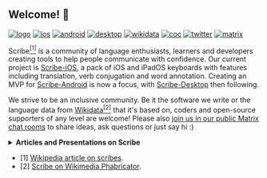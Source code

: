 ## Welcome! 👋

[![logo](https://raw.githubusercontent.com/scribe-org/Organization/main/logo/ScribeGitHubOrgBanner.png)](https://github.com/scribe-org)
[![ios](https://img.shields.io/badge/iOS-999999.svg?logo=apple&logoColor=ffffff)](https://github.com/scribe-org/Scribe-iOS)
[![android](https://img.shields.io/badge/Android-32DE84.svg?logo=android&logoColor=ffffff)](https://github.com/scribe-org/Scribe-Android)
[![desktop](https://img.shields.io/badge/Desktop-0183DC.svg?logo=windows-terminal&logoColor=ffffff)](https://github.com/scribe-org/Scribe-Desktop)
[![wikidata](https://img.shields.io/badge/Data-990000.svg?logo=wikidata&logoColor=ffffff)](https://github.com/scribe-org/Scribe-Data)
[![coc](https://img.shields.io/badge/Contributor%20Covenant-ff69b4.svg)](https://github.com/scribe-org/Organization/blob/main/.github/CODE_OF_CONDUCT.md)
[![twitter](https://img.shields.io/badge/Twitter-1DA1F2.svg?logo=twitter&logoColor=ffffff)](https://twitter.com/scribe_org)
[![matrix](https://img.shields.io/badge/Matrix-000000.svg?logo=matrix&logoColor=ffffff)](https://matrix.to/#/#scribe_community:matrix.org)

Scribe[<sup>[1]</sup>](https://en.wikipedia.org/wiki/Scribe) is a community of language enthusiasts, learners and developers creating tools to help people communicate with confidence. Our current project is [Scribe-iOS](https://github.com/scribe-org/Scribe-iOS), a pack of iOS and iPadOS keyboards with features including translation, verb conjugation and word annotation. Creating an MVP for [Scribe-Android](https://github.com/scribe-org/Scribe-Android) is now a focus, with [Scribe-Desktop](https://github.com/scribe-org/Scribe-Desktop) then following.

We strive to be an inclusive community. Be it the software we write or the language data from [Wikidata](https://www.wikidata.org/)[<sup>[2]</sup>](https://phabricator.wikimedia.org/project/profile/6000/) that it's based on, coders and open-source supporters of any level are welcome! Please also [join us in our public Matrix chat rooms](https://matrix.to/#/#scribe_community:matrix.org) to share ideas, ask questions or just say hi :)

<details><summary><strong>Articles and Presentations on Scribe</strong></summary>
<p>

<strong>2023</strong>

- [Presentation slides](https://docs.google.com/presentation/d/1W4ZkGi9UDDiTxM_silEij0gTE8YEubluHxe78xoqEP0/edit?usp=sharing) for a talk at [Berlin Hack and Tell](https://berlinhackandtell.rocks/) ([Hack of the month winner 🏆](https://berlinhackandtell.rocks/2023-03-28-no87-moore-hacks))

<strong>2022</strong>

- [Presentation slides](https://docs.google.com/presentation/d/12WNSt5xgNIAmSxPfvjno9-sBMGlvxG_xSaAxmHQDRNQ/edit?usp=sharing) for a session at the [2022 Wikimania Hackathon](https://wikimania.wikimedia.org/wiki/Hackathon)
- [Presentation slides](https://docs.google.com/presentation/d/10Ai0-b8XUj5u9Hw4UgBtB7ufiPhvfFrb1vEUEyXYr5w/edit?usp=sharing) for a talk at [CocoaHeads Berlin](https://www.meetup.com/cocoaheads-berlin/)
- [Video on Scribe](https://www.youtube.com/watch?v=4GpFN0gGmy4&list=PL66MRMNlLyR7p9wsYVfuqJOjKZpbuwp8U&index=6) for [Wikimedia Celtic Knot 2022](https://meta.wikimedia.org/wiki/Celtic_Knot_Conference_2022)
- [Presentation slides](https://docs.google.com/presentation/d/1K2lj8PPgdx12I-xuhm--CBLrGm-Cz50NJmbp96zpGrk/edit?usp=sharing) for a talk with the [LD4 Wikidata Affinity Group](https://www.wikidata.org/wiki/Wikidata:WikiProject_LD4_Wikidata_Affinity_Group)
- [Scribe](https://github.com/scribe-org) featured for new developers on [MediaWiki](https://www.mediawiki.org/wiki/New_Developers)
- [Presentation slides](https://docs.google.com/presentation/d/1Cu3VwQ3lJUp5W84YDe0AFYS-6zfBxKsm0MI-OMl_IzY/edit?usp=sharing) for [Wikimedia Hackathon 2022](https://www.mediawiki.org/wiki/Wikimedia_Hackathon_2022)
- [Blog post](https://tech-news.wikimedia.de/en/2022/03/18/lexicographical-data-for-language-learners-the-wikidata-based-app-scribe/) on [Scribe-iOS](https://github.com/scribe-org/Scribe-iOS) for [Wikimedia Tech News](https://tech-news.wikimedia.de/en/homepage/) ([DE](https://tech-news.wikimedia.de/2022/03/18/sprachenlernen-mit-lexikografische-daten-die-wikidata-basierte-app-scribe/) / [Tweet](https://twitter.com/wikidata/status/1507335538596106257?s=20&t=YGRGamftI-5B_VwQ_bFRhA))
- [Presentation slides](https://docs.google.com/presentation/d/16ld_rCbwJCiAdRrfhF-Fq9Wm_ciHCbk_HCzGQs6TB1Q/edit?usp=sharing) for [Wikidata Data Reuse Days 2022](https://diff.wikimedia.org/event/wikidata-data-reuse-days-2022/)

</p>
</details>

- [1] [Wikipedia article on scribes](https://en.wikipedia.org/wiki/Scribe).
- [2] [Scribe on Wikimedia Phabricator](https://phabricator.wikimedia.org/project/profile/6000/).
